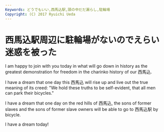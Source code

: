 ```yaml
---
Keywords: どうでもいい,西馬込駅,頭の中だだ漏らし,駐輪場
Copyright: (C) 2017 Ryuichi Ueda
---
```


# <!--:ja-->西馬込駅周辺に駐輪場がないのでえらい迷惑を被った<!--:-->
<!--:ja-->I am happy to join with you today in what will go down in history as the greatest demonstration for freedom in the charinko history of our 西馬込.

I have a dream that one day this 西馬込 will rise up and live out the true meaning of its creed: "We hold these truths to be self-evident, that all men can park their bicycles."

I have a dream that one day on the red hills of 西馬込, the sons of former slaves and the sons of former slave owners will be able to go to 西馬込駅 by bicycle.

I have a dream today!<!--:-->
